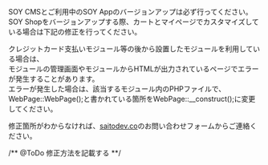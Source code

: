 SOY CMSとご利用中のSOY Appのバージョンアップは必ず行ってください。  
SOY Shopをバージョンアップする際、カートとマイページでカスタマイズしている場合は下記の修正を行ってください。  
  
クレジットカード支払いモジュール等の後から設置したモジュールを利用している場合は、  
モジュールの管理画面やモジュールからHTMLが出力されているページでエラーが発生することがあります。  
エラーが発生した場合は、該当するモジュール内のPHPファイルで、WebPage::WebPage();と書かれている箇所をWebPage::__construct();に変更してください。  
  
修正箇所がわからなければ、[saitodev.co](https://saitodev.co "saitodev.co")のお問い合わせフォームからご連絡ください。  
  
/** @ToDo 修正方法を記載する **/
